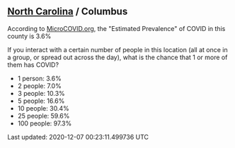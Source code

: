 
## [North Carolina](/united-states/north-carolina) / Columbus

According to [MicroCOVID.org](http://microcovid.org),
the "Estimated Prevalence" of COVID in this county is 3.6%

If you interact with a certain number of people in this location
(all at once in a group, or spread out across the day), what is the chance that
1 or more of them has COVID?

- 1 person: 3.6%
- 2 people: 7.0%
- 3 people: 10.3%
- 5 people: 16.6%
- 10 people: 30.4%
- 25 people: 59.6%
- 100 people: 97.3%

Last updated: 2020-12-07 00:23:11.499736 UTC
